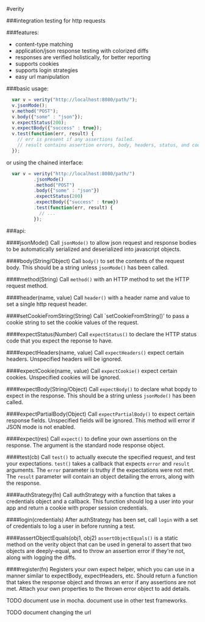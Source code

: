 #verity

###integration testing for http requests

###features:
* content-type matching
* application/json response testing with colorized diffs
* responses are verified holistically, for better reporting
* supports cookies
* supports login strategies
* easy url manipulation

###basic usage:

```javascript
  var v = verity("http://localhost:8080/path/");
  v.jsonMode();
  v.method("POST");
  v.body({"some" : "json"});
  v.expectStatus(200);
  v.expectBody({"success" : true});
  v.test(function(err, result) {
    // err is present if any assertions failed.
    // result contains assertion errors, body, headers, status, and cookies
  });
```

or using the chained interface:

```javascript
  var v = verity("http://localhost:8080/path/")
          .jsonMode()
          .method("POST")
          .body({"some" : "json"})
          .expectStatus(200)
          .expectBody({"success" : true})
          .test(function(err, result) {
            // ...
          });
```


###api:

####jsonMode()
Call `jsonMode()` to allow json request and response bodies to be automatically serialized and deserialized into javascript objects.

####body(String/Object)
Call `body()` to set the contents of the request body.  This should be a string unless `jsonMode()` has been called.

####method(String)
Call `method()` with an HTTP method to set the HTTP request method.

####header(name, value)
Call `header()` with a header name and value to set a single http
request header.

####setCookieFromString(String)
Call `setCookieFromString()' to pass a cookie string to set the cookie values of the request.

####expectStatus(Number)
Call `expectStatus()` to declare the HTTP status code that you expect the reponse to have.

####expectHeaders(name, value)
Call `expectHeaders()` expect certain headers.  Unspecified headers will be ignored.

####expectCookie(name, value)
Call `expectCookie()` expect certain cookies.  Unspecified cookies will be ignored.

####expectBody(String/Object)
Call `expectBody()` to declare what bopdy to expect in the response.  This should be a string unless `jsonMode()` has been called.

####expectPartialBody(Object)
Call `expectPartialBody()` to expect certain response fields.  Unspecified fields will be ignored.  This method will error if JSON mode is not enabled.

####expect(res)
Call `expect()` to define your own assertions on the response.  The argument is the standard node response object.

####test(cb)
Call `test()` to actually execute the specified request, and test your expectations.  `test()` takes a callback that expects `error` and `result` arguments.  The `error` parameter is truthy if the expectations were not met.  The `result` parameter will contain an object detailing the errors, along with the response.

####authStrategy(fn)
Call authStrategy with a function that takes a credentials object and a callback.  This function should log a user into your app and return a cookie with proper session credentials.

####login(credentials)
After authStrategy has been set, call `login` with a set of credentials to log a user in before running a test.

####assertObjectEquals(obj1, obj2)
`assertObjectEquals()` is a static method on the verity object that can be used in general to assert that two objects are deeply-equal, and to throw an assertion error if they're not, along with logging the diffs.

####register(fn)
Registers your own expect helper, which you can use in a manner similar to expectBody, expectHeaders, etc.  Should return a function that takes the response object and throws an error if any assertions are not met.  Attach your own properties to the thrown error object to add details.

TODO document use in mocha.  document use in other test frameworks.

TODO document changing the url
